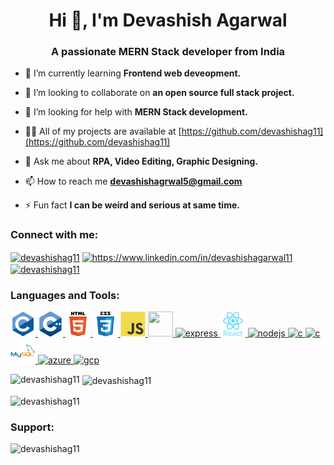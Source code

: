 <h1 align="center">Hi 👋, I'm Devashish Agarwal</h1>
<h3 align="center">A passionate MERN Stack developer from India</h3>



- 🌱 I’m currently learning **Frontend web deveopment.**

- 👯 I’m looking to collaborate on **an open source full stack project.**

- 🤝 I’m looking for help with **MERN Stack development.**

- 👨‍💻 All of my projects are available at [https://github.com/devashishag11](https://github.com/devashishag11)

- 💬 Ask me about **RPA, Video Editing, Graphic Designing.**

- 📫 How to reach me **devashishagrwal5@gmail.com**

- ⚡ Fun fact **I can be weird and serious at same time.**

<h3 align="left">Connect with me:</h3>
<p align="left">
<a href="https://twitter.com/devashishag11" target="blank"><img align="center" src="https://raw.githubusercontent.com/rahuldkjain/github-profile-readme-generator/master/src/images/icons/Social/twitter.svg" alt="devashishag11" height="30" width="40" /></a>
<a href="https://linkedin.com/in/https://www.linkedin.com/in/devashishagarwal11" target="blank"><img align="center" src="https://raw.githubusercontent.com/rahuldkjain/github-profile-readme-generator/master/src/images/icons/Social/linked-in-alt.svg" alt="https://www.linkedin.com/in/devashishagarwal11" height="30" width="40" /></a>
<a href="https://instagram.com/devashishag11" target="blank"><img align="center" src="https://raw.githubusercontent.com/rahuldkjain/github-profile-readme-generator/master/src/images/icons/Social/instagram.svg" alt="devashishag11" height="30" width="40" /></a>
</p>

<h3 align="left">Languages and Tools:</h3>
<p align="left"> <a href="https://www.cprogramming.com/" target="_blank" rel="noreferrer"> <img src="https://raw.githubusercontent.com/devicons/devicon/master/icons/c/c-original.svg" alt="c" width="40" height="40"/> </a><a href="https://www.w3schools.com/cpp/" target="_blank" rel="noreferrer"> <img src="https://raw.githubusercontent.com/devicons/devicon/master/icons/cplusplus/cplusplus-original.svg" alt="cplusplus" width="40" height="40"/> </a><a href="https://www.w3.org/html/" target="_blank" rel="noreferrer"> <img src="https://raw.githubusercontent.com/devicons/devicon/master/icons/html5/html5-original-wordmark.svg" alt="html5" width="40" height="40"/> </a><a href="https://www.w3schools.com/css/" target="_blank" rel="noreferrer"> <img src="https://raw.githubusercontent.com/devicons/devicon/master/icons/css3/css3-original-wordmark.svg" alt="css3" width="40" height="40"/> </a> <a href="https://developer.mozilla.org/en-US/docs/Web/JavaScript" target="_blank" rel="noreferrer"> <img src="https://raw.githubusercontent.com/devicons/devicon/master/icons/javascript/javascript-original.svg" alt="javascript" width="40" height="40"/> </a> <a href="https://www.mongodb.com/" target="_blank" rel="noreferrer"> <img src="https://pbs.twimg.com/profile_images/1452637606559326217/GFz_P-5e_400x400.png" width="40" height="40"/> </a> <a href="https://expressjs.com" target="_blank" rel="noreferrer"> <img src="https://w7.pngwing.com/pngs/925/447/png-transparent-express-js-node-js-javascript-mongodb-node-js-text-trademark-logo.png" alt="express" width="40" height="40"/> </a><a href="https://reactjs.org/" target="_blank" rel="noreferrer"> <img src="https://raw.githubusercontent.com/devicons/devicon/master/icons/react/react-original-wordmark.svg" alt="react" width="40" height="40"/> </a><a href="https://nodejs.org" target="_blank" rel="noreferrer"> <img src="https://nodejs.org/static/images/logo.svg" alt="nodejs" width="40" height="40"/> </a>
  <a href="https://tailwindcss.com/" target="_blank" rel="noreferrer"> <img src="https://tailwindcss.com/_next/static/media/tailwindcss-mark.3c5441fc7a190fb1800d4a5c7f07ba4b1345a9c8.svg" alt="c" width="40" height="40"/> </a>
    <a href="https://nextjs.org/" target="_blank" rel="noreferrer"> <img src="https://www.svgrepo.com/show/354113/nextjs-icon.svg" alt="c" width="40" height="40"/> </a>
  <a href="https://www.mysql.com/" target="_blank" rel="noreferrer"> <img src="https://raw.githubusercontent.com/devicons/devicon/master/icons/mysql/mysql-original-wordmark.svg" alt="mysql" width="40" height="40"/> </a><a href="https://azure.microsoft.com/en-in/" target="_blank" rel="noreferrer"> <img src="https://www.vectorlogo.zone/logos/microsoft_azure/microsoft_azure-icon.svg" alt="azure" width="40" height="40"/> </a> <a href="https://cloud.google.com" target="_blank" rel="noreferrer"> <img src="https://www.vectorlogo.zone/logos/google_cloud/google_cloud-icon.svg" alt="gcp" width="40" height="40"/> </a></p>



<p><img align="left" src="https://github-readme-stats.vercel.app/api/top-langs?username=devashishag11&show_icons=true&locale=en&layout=compact" alt="devashishag11" /></p>

<p>&nbsp;<img align="center" src="https://github-readme-stats.vercel.app/api?username=devashishag11&show_icons=true&locale=en" alt="devashishag11" /></p>

<p><img align="center" src="https://github-readme-streak-stats.herokuapp.com/?user=devashishag11&" alt="devashishag11" /></p>


<h3 align="left">Support:</h3>
<p><a href="https://www.buymeacoffee.com/devashishag11"> <img align="left" src="https://cdn.buymeacoffee.com/buttons/v2/default-yellow.png" height="50" width="210" alt="devashishag11" /></a></p><br><br>
